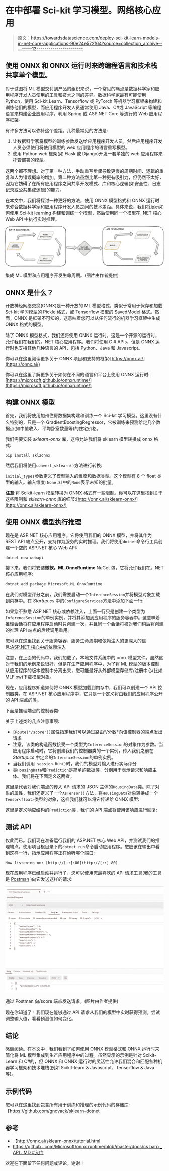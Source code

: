 # 在中部署 Sci-kit 学习模型。网络核心应用

> 原文：<https://towardsdatascience.com/deploy-sci-kit-learn-models-in-net-core-applications-90e24e572f64?source=collection_archive---------13----------------------->

## 使用 ONNX 和 ONNX 运行时来跨编程语言和技术栈共享单个模型。

对于试图将 ML 模型交付到产品的组织来说，一个常见的痛点是数据科学家和应用程序开发人员使用的工具和技术之间的差异。数据科学家最有可能使用 Python，使用 Sci-kit Learn、Tensorflow 或 PyTorch 等机器学习框架来构建和训练他们的模型，而应用程序开发人员通常使用 Java、C#或 JavaScript 等编程语言来构建企业应用程序，利用 Spring 或 ASP.NET Core 等流行的 Web 应用程序框架。

有许多方法可以弥补这个差距。几种最常见的方法是:

1.  让数据科学家将模型的训练参数发送给应用程序开发人员，然后应用程序开发人员必须使用将使用模型的 web 应用程序的语言重写模型。
2.  使用 Python web 框架(如 Flask 或 Django)开发一套单独的 web 应用程序来托管部署的模型。

这两个都不理想。对于第一种方法，手动重写步骤导致更慢的周期时间、逻辑的重复和人为错误概率的增加。第二种方法虽然比第一种更有吸引力，但仍然不太好，因为它妨碍了在所有应用程序之间共享开发模式、库和核心逻辑(如安全性、日志记录或公共集成逻辑)的能力。

在本文中，我们将探讨一种更好的方法，使用 ONNX 模型格式和 ONNX 运行时来弥合数据科学家和应用程序开发人员之间的技术差距。具体来说，我们将展示如何使用 Sci-kit learning 构建和训练一个模型，然后使用同一个模型在. NET 核心 Web API 中执行实时推理。

![](img/9243a0660eade95bd8ec8eee6192912d.png)

集成 ML 模型和应用程序开发生命周期。(图片由作者提供)

## ONNX 是什么？

开放神经网络交换(ONNX)是一种开放的 ML 模型格式，类似于常用于保存和加载 Sci-kit 学习模型的 Pickle 格式，或 Tensorflow 模型的 SavedModel 格式。然而，ONNX 是框架不可知的，这意味着您可以从任何流行的机器学习框架中生成 ONNX 格式的模型。

除了 ONNX 模型格式，我们还将使用 ONNX 运行时，这是一个开源的运行时，允许我们在我们的。NET 核心应用程序。我们将使用 C # APIs，但是 ONNX 运行时也支持其他几种语言的 API，包括 Python、Java 和 Javascript。

你可以在这里阅读更多关于 ONNX 项目和支持的框架:[https://onnx.ai/](https://onnx.ai/)

你可以在这里了解更多关于如何在不同的语言和平台上使用 ONNX 运行时:[https://microsoft.github.io/onnxruntime/](https://microsoft.github.io/onnxruntime/)

## 构建 ONNX 模型

首先，我们将使用加州住房数据集构建和训练一个 Sci-kit 学习模型。这里没有什么特别的，只是一个 GradientBoostingRegressor，它被训练来预测给定几个数据点(如中值收入、平均卧室数量等)的住宅价格。

我们需要安装 *sklearn-onnx* 库，这将允许我们将 sklearn 模型转换成 onnx 格式:

```
pip install skl2onnx
```

然后我们将使用`convert_sklearn()`方法进行转换:

`initial_types`参数定义了模型输入的维度和数据类型。这个模型有 8 个 float 类型的输入。输入维度`[None,8]`中的`None`表示未知的批量。

**注意**:将 Scikit-learn 模型转换为 ONNX 格式有一些限制。你可以在这里找到关于这些限制和 *sklearn-onnx* 库的细节:[http://onnx.ai/sklearn-onnx/](http://onnx.ai/sklearn-onnx/)

## 使用 ONNX 模型执行推理

现在是 ASP.NET 核心应用程序，它将使用我们的 ONNX 模型，并将其作为 REST API 端点公开，支持作为服务的实时推理。我们将使用`dotnet`命令行工具创建一个空的 ASP.NET 核心 Web API:

```
dotnet new webapi
```

接下来，我们将安装**微软。ML.OnnxRuntime** NuGet 包，它将允许我们在。NET 核心应用程序:

```
dotnet add package Microsoft.ML.OnnxRuntime
```

在我们对模型评分之前，我们需要启动一个`InferenceSession`并将模型对象加载到内存中。在 *Startup.cs* 中的`ConfigureServices`方法中添加下面一行:

如果您不熟悉 ASP.NET 核心或依赖注入，上面一行只是创建一个类型为`InferenceSession`的单例实例，并将其添加到应用程序的服务容器中。这意味着推理会话将在应用程序启动时只创建一次，并且同一个会话将被对我们稍后将创建的推理 API 端点的后续调用重用。

您可以在这里找到关于服务容器、服务生命周期和依赖注入的更深入的信息:[ASP.NET 核心中的依赖注入](https://docs.microsoft.com/en-us/aspnet/core/fundamentals/dependency-injection?view=aspnetcore-3.1)

注意，在上面的代码中，我们加载了。本地文件系统中的 onnx 模型文件。虽然这对于我们的示例来说很好，但是在生产应用程序中，为了将 ML 模型的版本控制从应用程序的版本控制中分离出来，您可能最好从外部模型存储库/注册中心(比如 MLFlow)下载模型对象。

现在，应用程序知道如何将 ONNX 模型加载到内存中，我们可以创建一个 API 控制器类，在 ASP.NET 核心应用程序中，它只是一个定义将由我们的应用程序公开的 API 端点的类。

下面是推理端点的控制器类:

关于上述类的几点注意事项:

*   `[Route("/score")]`属性指定我们可以通过路由*/分数*向该控制器的端点发出请求
*   注意，该类的构造函数接受一个类型为`InferenceSession`的对象作为参数。当应用程序启动时，它将创建我们的控制器类的一个实例，传入我们之前在 *Startup.cs* 中定义的`InferenceSession`的单例实例。
*   当我们调用`_session.Run()`时，我们的模型对输入进行实际评分
*   类`HousingData`和`Prediction`是简单的数据类，分别用于表示请求和响应主体。我们将在下面定义这两者。

这里是代表对我们端点的传入 API 请求的 JSON 主体的`HousingData`类。除了对象的属性，我们还定义了一个`AsTensor()`方法，将`HousingData`对象转换成一个`Tensor<float>`类型的对象，这样我们就可以将它传递给 ONNX 模型:

这里是定义响应结构的`Prediction`类，我们的 API 端点将使用该响应进行回复:

## 测试 API

仅此而已。我们现在准备运行我们的 ASP.NET 核心 Web API，并测试我们的推理端点。使用项目根目录下的`dotnet run`命令启动应用程序。您应该在输出中看到这样一行，指示应用程序正在侦听哪个端口:

```
Now listening on: [http://[::]:80](http://[::]:80)
```

现在应用程序已经启动并运行了，您可以使用您最喜欢的 API 请求工具(我的工具是 [Postman](https://www.postman.com/) )向它发送这样的请求:

![](img/d4530247531a78af6da31b8f8ea05589.png)

通过 Postman 向/score 端点发送请求。(图片由作者提供)

现在你知道了！我们现在能够通过 API 请求从我们的模型中实时获得预测。尝试调整输入值，看看预测值如何变化。

## 结论

感谢阅读。在本文中，我们看到了如何使用 ONNX 模型格式和 ONNX 运行时来简化将 ML 模型集成到生产应用程序中的过程。虽然显示的示例是针对 Scikit-Learn 和 C#的，但 ONNX 和 ONNX 运行时的灵活性允许我们混合和匹配各种机器学习框架和技术堆栈(例如 Scikit-learn & Javascript、Tensorflow & Java 等)。

## 示例代码

您可以在这里找到包含所有用于训练和推理的示例代码的存储库:【https://github.com/gnovack/sklearn-dotnet

## 参考

*   【http://onnx.ai/sklearn-onnx/tutorial.html 
*   [https://github . com/Microsoft/onnx runtime/blob/master/docs/cs harp _ API . MD #入门](https://github.com/microsoft/onnxruntime/blob/master/docs/CSharp_API.md#getting-started)

欢迎在下面留下任何问题或评论。谢谢！